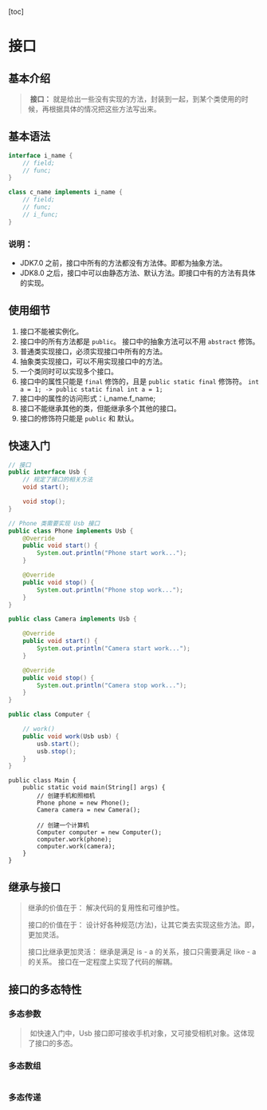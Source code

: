 [toc]

# 接口

## 基本介绍

> ​	**接口：**
> ​		就是给出一些没有实现的方法，封装到一起，到某个类使用的时候，再根据具体的情况把这些方法写出来。

## 基本语法

```java
interface i_name {
    // field;
    // func;
}
```

```java
class c_name implements i_name {
    // field;
    // func;
    // i_func;
}
```

### 说明：

- JDK7.0 之前，接口中所有的方法都没有方法体。即都为抽象方法。
- JDK8.0 之后，接口中可以由静态方法、默认方法。即接口中有的方法有具体的实现。

## 使用细节

1. 接口不能被实例化。
2. 接口中的所有方法都是 `public`。
    接口中的抽象方法可以不用 `abstract` 修饰。
3. 普通类实现接口，必须实现接口中所有的方法。
4. 抽象类实现接口，可以不用实现接口中的方法。
5. 一个类同时可以实现多个接口。
6. 接口中的属性只能是 `final` 修饰的，且是 `public static final` 修饰符。
    `int a = 1; -> public static final int a = 1;`
7. 接口中的属性的访问形式：i_name.f_name;
8. 接口不能继承其他的类，但能继承多个其他的接口。
9. 接口的修饰符只能是 `public` 和 默认。

## 快速入门

```java
// 接口
public interface Usb {
    // 规定了接口的相关方法
    void start();

    void stop();
}
```

```java
// Phone 类需要实现 Usb 接口
public class Phone implements Usb {
    @Override
    public void start() {
        System.out.println("Phone start work...");
    }

    @Override
    public void stop() {
        System.out.println("Phone stop work...");
    }
}
```

```java
public class Camera implements Usb {

    @Override
    public void start() {
        System.out.println("Camera start work...");
    }

    @Override
    public void stop() {
        System.out.println("Camera stop work...");
    }
}
```

```java
public class Computer {

    // work()
    public void work(Usb usb) {
        usb.start();
        usb.stop();
    }
}
```

```
public class Main {
    public static void main(String[] args) {
        // 创建手机和照相机
        Phone phone = new Phone();
        Camera camera = new Camera();

        // 创建一个计算机
        Computer computer = new Computer();
        computer.work(phone);
        computer.work(camera);
    }
}
```



## 继承与接口

> 继承的价值在于：
> 	解决代码的复用性和可维护性。
>
> 接口的价值在于：
> 	设计好各种规范(方法)，让其它类去实现这些方法。即，更加灵活。
>
> 接口比继承更加灵活：
> 	继承是满足 is - a 的关系，接口只需要满足 like - a 的关系。
> 	接口在一定程度上实现了代码的解耦。

## 接口的多态特性

### 多态参数

> ​	如快速入门中，Usb 接口即可接收手机对象，又可接受相机对象。这体现了接口的多态。

### 多态数组

```java

```

### 多态传递

```java

```

